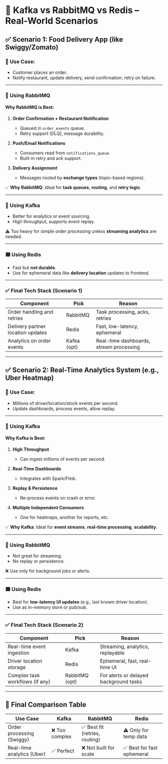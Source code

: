 
# 🔄 Kafka vs RabbitMQ vs Redis – Real-World Scenarios

## ✅ Scenario 1: Food Delivery App (like Swiggy/Zomato)

### 🌟 Use Case:
- Customer places an order.
- Notify restaurant, update delivery, send confirmation, retry on failure.

---

### 🐇 Using RabbitMQ

#### Why RabbitMQ is Best:
1. **Order Confirmation + Restaurant Notification**
   - Queued in `order_events` queue.
   - Retry support (DLQ), message durability.

2. **Push/Email Notifications**
   - Consumers read from `notifications_queue`.
   - Built-in retry and ack support.

3. **Delivery Assignment**
   - Messages routed by **exchange types** (topic-based regions).

✅ **Why RabbitMQ**: Ideal for **task queues**, **routing**, and **retry logic**.

---

### 🦄 Using Kafka

- Better for analytics or event sourcing.
- High throughput, supports event replay.

⚠️ Too heavy for simple order processing unless **streaming analytics** are needed.

---

### 🟥 Using Redis

- Fast but **not durable**.
- Use for ephemeral data like **delivery location** updates to frontend.

---

### ✅ Final Tech Stack (Scenario 1)

| Component                          | Pick         | Reason                                  |
|-----------------------------------|--------------|-----------------------------------------|
| Order handling and retries        | RabbitMQ     | Task processing, acks, retries          |
| Delivery partner location updates | Redis        | Fast, low-latency, ephemeral            |
| Analytics on order events         | Kafka (opt)  | Real-time dashboards, stream processing |

---

## ✅ Scenario 2: Real-Time Analytics System (e.g., Uber Heatmap)

### 🌟 Use Case:
- Millions of driver/location/stock events per second.
- Update dashboards, process events, allow replay.

---

### 🦄 Using Kafka

#### Why Kafka is Best:
1. **High Throughput**
   - Can ingest millions of events per second.

2. **Real-Time Dashboards**
   - Integrates with Spark/Flink.

3. **Replay & Persistence**
   - Re-process events on crash or error.

4. **Multiple Independent Consumers**
   - One for heatmaps, another for reports, etc.

✅ **Why Kafka**: Ideal for **event streams**, **real-time processing**, **scalability**.

---

### 🐇 Using RabbitMQ

- Not great for streaming.
- No replay or persistence.

❌ Use only for background jobs or alerts.

---

### 🟥 Using Redis

- Best for **low-latency UI updates** (e.g., last known driver location).
- Use as in-memory store or pub/sub.

---

### ✅ Final Tech Stack (Scenario 2)

| Component                         | Pick         | Reason                                     |
|----------------------------------|--------------|--------------------------------------------|
| Real-time event ingestion        | Kafka        | Streaming, analytics, replayable           |
| Driver location storage          | Redis        | Ephemeral, fast, real-time UI              |
| Complex task workflows (if any)  | RabbitMQ (opt)| For alerts or delayed background tasks     |

---

## 🧳 Final Comparison Table

| Use Case                        | Kafka                | RabbitMQ                  | Redis                     |
|--------------------------------|----------------------|---------------------------|---------------------------|
| Order processing (Swiggy)      | ❌ Too complex       | ✅ Best fit (retries, routing) | ⚠️ Only for temp data     |
| Real-time analytics (Uber)     | ✅ Perfect           | ❌ Not built for scale     | ✅ Best for fast ephemeral |
